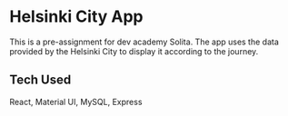 # Helsinki City App

This is a pre-assignment for dev academy Solita. The app uses the data provided by the Helsinki City to display it according to the journey.

## Tech Used
React, Material UI, MySQL, Express
